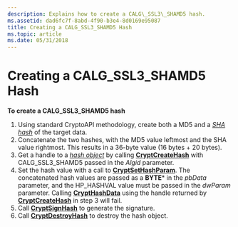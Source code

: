 ```yaml
---
description: Explains how to create a CALG\_SSL3\_SHAMD5 hash.
ms.assetid: dad6fc7f-8abd-4f90-b3e4-8d0169e95087
title: Creating a CALG_SSL3_SHAMD5 Hash
ms.topic: article
ms.date: 05/31/2018
---
```


# Creating a CALG\_SSL3\_SHAMD5 Hash

**To create a CALG\_SSL3\_SHAMD5 hash**

1.  Using standard CryptoAPI methodology, create both a MD5 and a [*SHA*](../secgloss/s-gly.md) [*hash*](../secgloss/h-gly.md) of the target data.
2.  Concatenate the two hashes, with the MD5 value leftmost and the SHA value rightmost. This results in a 36-byte value (16 bytes + 20 bytes).
3.  Get a handle to a [*hash object*](../secgloss/h-gly.md) by calling [**CryptCreateHash**](/windows/desktop/api/Wincrypt/nf-wincrypt-cryptcreatehash) with CALG\_SSL3\_SHAMD5 passed in the *Algid* parameter.
4.  Set the hash value with a call to [**CryptSetHashParam**](/windows/desktop/api/Wincrypt/nf-wincrypt-cryptsethashparam). The concatenated hash values are passed as a **BYTE**\* in the *pbData* parameter, and the HP\_HASHVAL value must be passed in the *dwParam* parameter. Calling [**CryptHashData**](/windows/desktop/api/Wincrypt/nf-wincrypt-crypthashdata) using the handle returned by [**CryptCreateHash**](/windows/desktop/api/Wincrypt/nf-wincrypt-cryptcreatehash) in step 3 will fail.
5.  Call [**CryptSignHash**](/windows/desktop/api/Wincrypt/nf-wincrypt-cryptsignhasha) to generate the signature.
6.  Call [**CryptDestroyHash**](/windows/desktop/api/Wincrypt/nf-wincrypt-cryptdestroyhash) to destroy the hash object.

 

 
